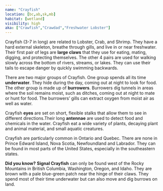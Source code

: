 ```yaml
---
name: "Crayfish"
location: [bc,ab,sk,mb]
habitat: [wetland]
visibility: high
aka: ["Crawfish","Crawdad","Freshwater Lobster"]
---
```

Crayfish (3-7 in long) are related to Lobster, Crab, and Shrimp. They have a hard external skeleton, breathe through gills, and live in or near freshwater. Their first pair of legs are **large claws** that they use for eating, mating, digging, and protecting themselves. The other 4 pairs are used for walking slowly across the bottom of rivers, streams, or lakes. They can use their tails to escape danger by quickly swimming backwards.

There are two major groups of Crayfish. One group spends all its time **underwater**. They hide during the day, coming out at night to look for food. The other group is made up of **burrowers**. Burrowers dig tunnels in areas where the soil remains moist, such as ditches, coming out at night to mate or hunt for food. The burrowers’ gills can extract oxygen from moist air as well as water.

Crayfish **eyes** are set on short, flexible stalks that allow them to see in different directions.Their long **antennae** are used to detect food and chemicals in the water. Crayfish eat a wide variety of plants, decaying plant and animal material, and small aquatic creatures.

Crayfish are particularly common in Ontario and Quebec. There are none in Prince Edward Island, Nova Scotia, Newfoundland and Labrador. They can be found in most parts of the United States, especially in the southeastern states.

**Did you know?** **Signal Crayfish** can only be found west of the Rocky Mountains in British Columbia, Washington, Oregon, and Idaho. They are brown with a pale blue-green patch near the hinge of their claws. They spend most of their time underwater but can also move and dig burrows on land.
